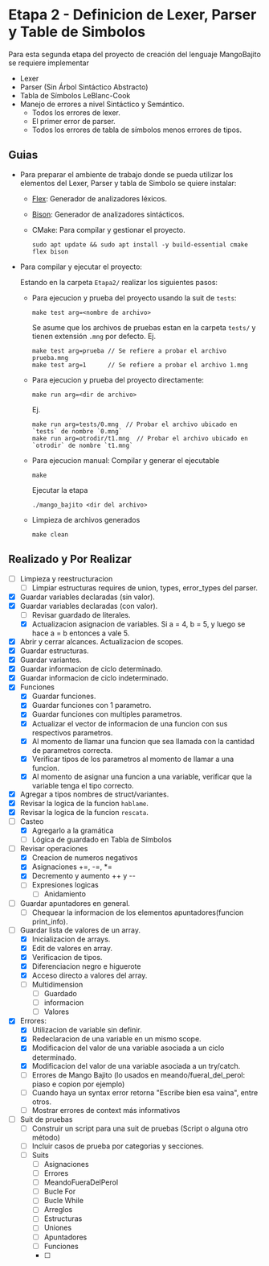 # Etapa 2 - Definicion de Lexer, Parser y Table de Simbolos

Para esta segunda etapa del proyecto de creación del lenguaje MangoBajito se requiere implementar

- Lexer
- Parser (Sin Árbol Sintáctico Abstracto)
- Tabla de Símbolos LeBlanc-Cook
- Manejo de errores a nivel Sintáctico y Semántico.
	- Todos los errores de lexer.
	- El primer error de parser.
	- Todos los errores de tabla de símbolos menos errores de tipos.

## Guias
- Para preparar el ambiente de trabajo donde se pueda utilizar los elementos del Lexer, Parser y tabla de Simbolo se quiere instalar:
  - [Flex](https://westes.github.io/flex/manual/): Generador de analizadores léxicos.
  - [Bison](https://www.gnu.org/software/bison/manual/): Generador de analizadores sintácticos.
  - CMake: Para compilar y gestionar el proyecto.

	```
	sudo apt update && sudo apt install -y build-essential cmake flex bison
	```

- Para compilar y ejecutar el proyecto:
  
  Estando en la carpeta `Etapa2/` realizar los siguientes pasos:
  - Para ejecucion y prueba del proyecto usando la suit de `tests`:
	```
	make test arg=<nombre de archivo>
	```
	Se asume que los archivos de pruebas estan en la carpeta `tests/` y tienen extensión `.mng` por defecto.
	Ej.
	```
	make test arg=prueba // Se refiere a probar el archivo prueba.mng
	make test arg=1      // Se refiere a probar el archivo 1.mng
	```
  - Para ejecucion y prueba del proyecto directamente:
	```
	make run arg=<dir de archivo>
	```
	Ej.
	```
	make run arg=tests/0.mng  // Probar el archivo ubicado en `tests` de nombre `0.mng`
	make run arg=otrodir/t1.mng  // Probar el archivo ubicado en `otrodir` de nombre `t1.mng`
	```
  - Para ejecucion manual:
	Compilar y generar el ejecutable
	```
	make
	```
	Ejecutar la etapa
	```
	./mango_bajito <dir del archivo>
	```
  - Limpieza de archivos generados
	```
	make clean
	```

## Realizado y Por Realizar
- [ ] Limpieza y reestructuracion
    - [ ] Limpiar estructuras requires de union, types, error_types del parser.
- [x] Guardar variables declaradas (sin valor).
- [x] Guardar variables declaradas (con valor).
    - [ ] Revisar guardado de literales.
    - [x] Actualizacion asignacion de variables. Si a = 4, b = 5, y luego se hace a = b entonces a vale 5.
- [x] Abrir y cerrar alcances. Actualizacion de scopes.
- [x] Guardar estructuras.
- [x] Guardar variantes.
- [x] Guardar informacion de ciclo determinado.
- [x] Guardar informacion de ciclo indeterminado.
- [x] Funciones
    - [x] Guardar funciones.
    - [x] Guardar funciones con 1 parametro.
    - [x] Guardar funciones con multiples parametros.
    - [x] Actualizar el vector de informacion de una funcion con sus respectivos parametros.
    - [x] Al momento de llamar una funcion que sea llamada con la cantidad de parametros correcta.
    - [x] Verificar tipos de los parametros al momento de llamar a una funcion.
    - [x] Al momento de asignar una funcion a una variable, verificar que la variable tenga el tipo correcto.
- [x] Agregar a tipos nombres de struct/variantes.
- [x] Revisar la logica de la funcion `hablame`.
- [x] Revisar la logica de la funcion `rescata`.
- [ ] Casteo
    - [x] Agregarlo a la gramática
    - [ ] Lógica de guardado en Tabla de Símbolos
- [ ] Revisar operaciones
	- [x] Creacion de numeros negativos
	- [x] Asignaciones +=, -=, *=
	- [x] Decremento y aumento ++ y --
	- [ ] Expresiones logicas
    	- [ ] Anidamiento
- [ ] Guardar apuntadores en general.
	- [ ] Chequear la informacion de los elementos apuntadores(funcion print_info).
- [ ] Guardar lista de valores de un array.
	- [x] Inicializacion de arrays.
	- [x] Edit de valores en array.
	- [x] Verificacion de tipos.
	- [x] Diferenciacion negro e higuerote 
	- [x] Acceso directo a valores del array.
    - [ ] Multidimension
        - [ ] Guardado
        - [ ] informacion
        - [ ] Valores
- [x] Errores:
	- [x] Utilizacion de variable sin definir.
	- [x] Redeclaracion de una variable en un mismo scope.
	- [x] Modificacion del valor de una variable asociada a un ciclo determinado.
	- [x] Modificacion del valor de una variable asociada a un try/catch.
	- [ ] Errores de Mango Bajito (lo usados en meando/fueral_del_perol: piaso e copion por ejemplo)
	- [ ] Cuando haya un syntax error retorna "Escribe bien esa vaina", entre otros.
	- [ ] Mostrar errores de context más informativos
- [ ] Suit de pruebas
  - [ ] Construir un script para una suit de pruebas (Script o alguna otro método)
  - [ ] Incluir casos de prueba por categorias y secciones.
  - [ ] Suits
    - [ ] Asignaciones
    - [ ] Errores
    - [ ] MeandoFueraDelPerol
    - [ ] Bucle For
    - [ ] Bucle While
    - [ ] Arreglos
    - [ ] Estructuras
    - [ ] Uniones
    - [ ] Apuntadores
    - [ ] Funciones
    - [ ] 